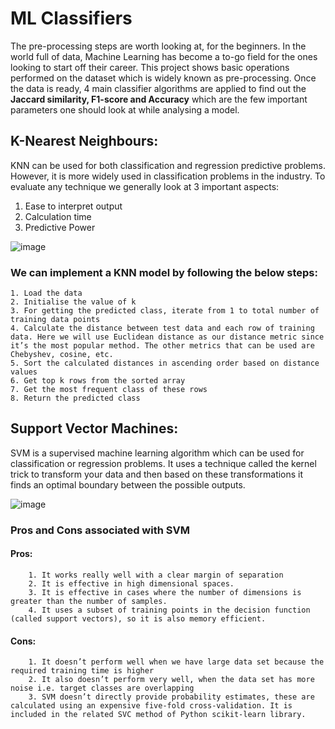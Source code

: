 # ML Classifiers
The pre-processing steps are worth looking at, for the beginners. In the world full of data, Machine Learning has become a to-go field for the ones looking to start off their career. This project shows basic operations performed on the dataset which is widely known as pre-processing. Once the data is ready, 4 main classifier algorithms are applied to find out the **Jaccard similarity, F1-score and Accuracy** which are the few important parameters one should look at while analysing a model. 

## K-Nearest Neighbours:
KNN can be used for both classification and regression predictive problems. However, it is more widely used in classification problems in the industry. To evaluate any technique we generally look at 3 important aspects:
1. Ease to interpret output
2. Calculation time
3. Predictive Power

![image](https://user-images.githubusercontent.com/53932260/80448319-83775b00-8939-11ea-81f2-16118431bdde.png)

### We can implement a KNN model by following the below steps:

    1. Load the data
    2. Initialise the value of k
    3. For getting the predicted class, iterate from 1 to total number of training data points
    4. Calculate the distance between test data and each row of training data. Here we will use Euclidean distance as our distance metric since it’s the most popular method. The other metrics that can be used are Chebyshev, cosine, etc.
    5. Sort the calculated distances in ascending order based on distance values
    6. Get top k rows from the sorted array
    7. Get the most frequent class of these rows
    8. Return the predicted class
        
## Support Vector Machines:
SVM is a supervised machine learning algorithm which can be used for classification or regression problems. It uses a technique called the kernel trick to transform your data and then based on these transformations it finds an optimal boundary between the possible outputs.

![image](https://user-images.githubusercontent.com/53932260/80448622-845cbc80-893a-11ea-9849-21ebe7a485c6.png)

### Pros and Cons associated with SVM

   #### Pros:
        1. It works really well with a clear margin of separation
        2. It is effective in high dimensional spaces.
        3. It is effective in cases where the number of dimensions is greater than the number of samples.
        4. It uses a subset of training points in the decision function (called support vectors), so it is also memory efficient.
   #### Cons:
        1. It doesn’t perform well when we have large data set because the required training time is higher
        2. It also doesn’t perform very well, when the data set has more noise i.e. target classes are overlapping
        3. SVM doesn’t directly provide probability estimates, these are calculated using an expensive five-fold cross-validation. It is included in the related SVC method of Python scikit-learn library.





